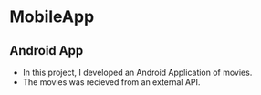 # MobileApp

## Android App
- In this project, I developed an Android Application of movies.
- The movies was recieved from an external API.
